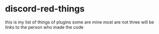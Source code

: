 # discord-red-things
this is my list of things of plugins some are mine most are not three will be links to the person who made the code 
